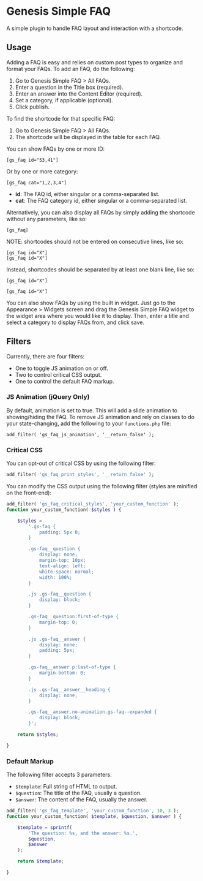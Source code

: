 # Genesis Simple FAQ
A simple plugin to handle FAQ layout and interaction with a shortcode.

## Usage
Adding a FAQ is easy and relies on custom post types to organize and format your FAQs. To add an FAQ, do the following:

1. Go to Genesis Simple FAQ > All FAQs.
2. Enter a question in the Title box (required).
3. Enter an answer into the Content Editor (required).
3. Set a category, if applicable (optional).
4. Click publish.

To find the shortcode for that specific FAQ:

1. Go to Genesis Simple FAQ > All FAQs.
2. The shortcode will be displayed in the table for each FAQ.

You can show FAQs by one or more ID:

`[gs_faq id="53,41"]`

Or by one or more category:

`[gs_faq cat="1,2,3,4"]`

- **id**: The FAQ id, either singular or a comma-separated list.
- **cat**: The FAQ category id, either singular or a comma-separated list.

Alternatively, you can also display all FAQs by simply adding the shortcode without any parameters, like so:

`[gs_faq]`

NOTE: shortcodes should not be entered on consecutive lines, like so:

```
[gs_faq id="X"]
[gs_faq id="X"]

```

Instead, shortcodes should be separated by at least one blank line, like so:

```
[gs_faq id="X"]

[gs_faq id="X"]

```

You can also show FAQs by using the built in widget. Just go to the Appearance > Widgets screen and drag the Genesis Simple FAQ widget to the widget area where you would like it to display. Then, enter a title and select a category to display FAQs from, and click save.

## Filters
Currently, there are four filters:

- One to toggle JS animation on or off.
- Two to control critical CSS output.
- One to control the default FAQ markup.

### JS Animation (jQuery Only)
By default, animation is set to true. This will add a slide animation to showing/hiding the FAQ. To remove JS animation and rely on classes to do your state-changing, add the following to your `functions.php` file:

`add_filter( 'gs_faq_js_animation', '__return_false' );`

### Critical CSS
You can opt-out of critical CSS by using the following filter:

```php
add_filter( 'gs_faq_print_styles', '__return_false' );
```

You can modify the CSS output using the following filter (styles are minified on the front-end):

```php
add_filter( 'gs_faq_critical_styles', 'your_custom_function' );
function your_custom_function( $styles ) {

	$styles =
		'.gs-faq {
			padding: 5px 0;
		}

		.gs-faq__question {
			display: none;
			margin-top: 10px;
			text-align: left;
			white-space: normal;
			width: 100%;
		}

		.js .gs-faq__question {
			display: block;
		}

		.gs-faq__question:first-of-type {
			margin-top: 0;
		}

		.js .gs-faq__answer {
			display: none;
			padding: 5px;
		}

		.gs-faq__answer p:last-of-type {
			margin-bottom: 0;
		}

		.js .gs-faq__answer__heading {
			display: none;
		}

		.gs-faq__answer.no-animation.gs-faq--expanded {
			display: block;
		}';

	return $styles;

}
```

### Default Markup
The following filter accepts 3 parameters:
- `$template`: Full string of HTML to output.
- `$question`: The title of the FAQ, usually a question.
- `$answer`: The content of the FAQ, usually the answer.
```php
add_filter( 'gs_faq_template', 'your_custom_function', 10, 3 );
function your_custom_function( $template, $question, $answer ) {

	$template = sprintf(
		'The question: %s, and the answer: %s.',
		$question,
		$answer
	);

	return $template;

}
```
